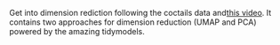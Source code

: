 
Get into dimension rediction following the coctails data and[this video](https://juliasilge.com/blog/cocktail-recipes-umap/).
It contains two approaches for dimension reduction (UMAP and PCA) powered by the amazing tidymodels.  

